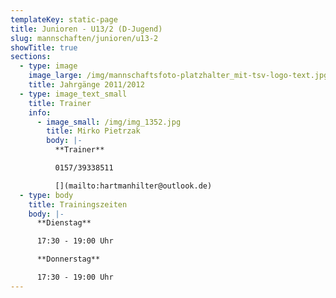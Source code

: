 ```yaml
---
templateKey: static-page
title: Junioren - U13/2 (D-Jugend)
slug: mannschaften/junioren/u13-2
showTitle: true
sections:
  - type: image
    image_large: /img/mannschaftsfoto-platzhalter_mit-tsv-logo-text.jpg
    title: Jahrgänge 2011/2012
  - type: image_text_small
    title: Trainer
    info:
      - image_small: /img/img_1352.jpg
        title: Mirko Pietrzak
        body: |-
          **Trainer**

          0157/39338511

          [](mailto:hartmanhilter@outlook.de)
  - type: body
    title: Trainingszeiten
    body: |-
      **Dienstag**

      17:30 - 19:00 Uhr

      **Donnerstag**

      17:30 - 19:00 Uhr
---
```

